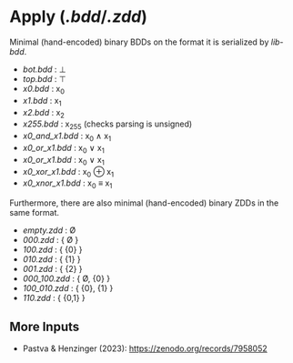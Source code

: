 # Apply (*.bdd*/*.zdd*)

Minimal (hand-encoded) binary BDDs on the format it is serialized by *lib-bdd*.

- *bot.bdd* : &perp;
- *top.bdd* : &top;
- *x0.bdd* : x<sub>0</sub>
- *x1.bdd* : x<sub>1</sub>
- *x2.bdd* : x<sub>2</sub>
- *x255.bdd* : x<sub>255</sub> (checks parsing is unsigned)
- *x0_and_x1.bdd* : x<sub>0</sub> &wedge; x<sub>1</sub>
- *x0_or_x1.bdd* : x<sub>0</sub> &vee; x<sub>1</sub>
- *x0_or_x1.bdd* : x<sub>0</sub> &vee; x<sub>1</sub>
- *x0_xor_x1.bdd* : x<sub>0</sub> &oplus; x<sub>1</sub>
- *x0_xnor_x1.bdd* : x<sub>0</sub> &equiv; x<sub>1</sub>

Furthermore, there are also minimal (hand-encoded) binary ZDDs in the same format.

- *empty.zdd* : Ø
- *000.zdd* : { Ø }
- *100.zdd* : { {0} }
- *010.zdd* : { {1} }
- *001.zdd* : { {2} }
- *000_100.zdd* : { Ø, {0} }
- *100_010.zdd* : { {0}, {1} }
- *110.zdd* : { {0,1} }

## More Inputs

- Pastva & Henzinger (2023): https://zenodo.org/records/7958052
